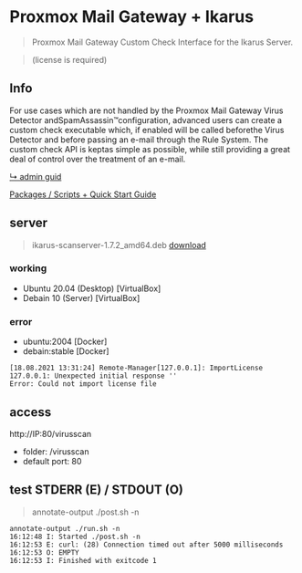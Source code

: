 # Proxmox Mail Gateway + Ikarus

> Proxmox Mail Gateway Custom Check Interface for the Ikarus Server.

> (license is required)

## Info

For use cases which are not handled by the Proxmox Mail Gateway Virus Detector andSpamAssassin™configuration, advanced users can create a custom check executable which, if enabled will be called beforethe Virus Detector and before passing an e-mail through the Rule System. The custom check API is keptas simple as possible, while still providing a great deal of control over the treatment of an e-mail.

[↳ admin guid](https://pmg.proxmox.com/pmg-docs/pmg-admin-guide.html#pmgconfig_custom_check)

[Packages / Scripts + Quick Start Guide](https://fx.ikarus.at/scan.server/)

## server

> ikarus-scanserver-1.7.2_amd64.deb [download](https://fx.ikarus.at/scan.server/)

### working

- Ubuntu 20.04 (Desktop) [VirtualBox]
- Debain 10 (Server) [VirtualBox]

### error

- ubuntu:2004 [Docker]
- debain:stable [Docker]

```
[18.08.2021 13:31:24] Remote-Manager[127.0.0.1]: ImportLicense 127.0.0.1: Unexpected initial response ''
Error: Could not import license file
```

## access

http://IP:80/virusscan

- folder: /virusscan
- default port: 80

## test STDERR (E) / STDOUT (O)

> annotate-output ./post.sh -n

```
annotate-output ./run.sh -n
16:12:48 I: Started ./post.sh -n
16:12:53 E: curl: (28) Connection timed out after 5000 milliseconds
16:12:53 O: EMPTY
16:12:53 I: Finished with exitcode 1
```